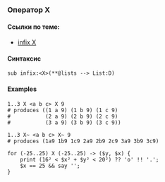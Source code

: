 
### Оператор X

#### Ссылки по теме:
 - [infix X](https://docs.perl6.org/language/operators#infix_X)

#### Синтаксис
```perl6
sub infix:<X>(**@lists --> List:D)
```

#### Examples
```perl6
1..3 X <a b c> X 9
# produces ((1 a 9) (1 b 9) (1 c 9)
#           (2 a 9) (2 b 9) (2 c 9)
#           (3 a 9) (3 b 9) (3 c 9))
```

```perl6
1..3 X~ <a b c> X~ 9
# produces (1a9 1b9 1c9 2a9 2b9 2c9 3a9 3b9 3c9) 
```

```perl6
for (-25..25) X (-25..25) -> ($y, $x) {
    print (16² < $x² + $y² < 20²) ?? 'o' !! '.';
    $x == 25 && say '';
}
```